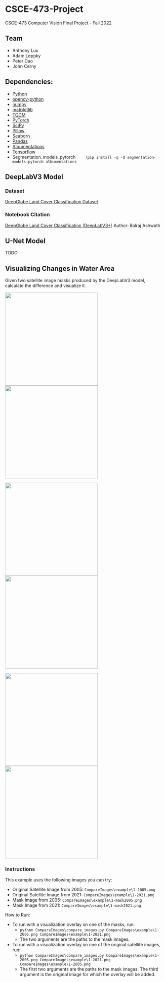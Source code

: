 # CSCE-473-Project
CSCE-473 Computer Vision Final Project - Fall 2022

## Team
- Anthony Luu
- Adam Leppky
- Peter Cao
- John Cerny

## Dependencies:
- [Python](https://www.python.org/)
- [opencv-python](https://pypi.org/project/opencv-python/)
- [numpy](https://numpy.org/)
- [matplotlib](https://matplotlib.org/stable/users/installing/index.html)
- [TQDM](https://pypi.org/project/tqdm/)
- [PyTorch](https://pytorch.org/)
- [SciPy](https://scipy.org/)
- [Pillow](https://pillow.readthedocs.io/en/stable/installation.html)
- [Seaborn](https://seaborn.pydata.org/installing.html)
- [Pandas](https://pandas.pydata.org/docs/getting_started/install.html)
- [Albumentations](https://albumentations.ai/)
- [Tensorflow](https://www.tensorflow.org/install/pip#linux)
- Segmentation_models_pytorch 	&nbsp;&nbsp;&nbsp;&nbsp;&nbsp;&nbsp; `!pip install -q -U segmentation-models-pytorch albumentations`

## DeepLabV3 Model
### Dataset
[DeepGlobe Land Cover Classification Dataset](https://www.kaggle.com/datasets/balraj98/deepglobe-land-cover-classification-dataset)

### Notebook Citation
[DeepGlobe Land Cover Classification [DeepLabV3+]](https://www.kaggle.com/code/balraj98/deepglobe-land-cover-classification-deeplabv3/notebook)
 Author: Balraj Ashwath

## U-Net Model

TODO

## Visualizing Changes in Water Area
Given two satellite image masks produced by the DeepLabV3 model, calculate the difference and visualize it.

<img src="https://user-images.githubusercontent.com/13823591/206872380-def1435e-317a-4454-99c2-62d6b56c9ec0.png" width="300"> <img src="https://user-images.githubusercontent.com/13823591/206872386-5248faae-337f-47b4-ac51-0350469861c9.png" width="300">

<img src="https://user-images.githubusercontent.com/13823591/206872542-f6a6968b-b0f2-4e24-adf1-ee44b7e3be3a.png" width="300"> <img src="https://user-images.githubusercontent.com/13823591/206872543-375c9cac-2e0d-4b71-af44-11a411d9c061.png" width="300">

<img src="https://user-images.githubusercontent.com/13823591/206872607-ed775706-0aac-40e2-81dd-5ab472327aba.png" width="300"> <img src="https://user-images.githubusercontent.com/13823591/206872608-52351bcf-e6ec-4d5d-bb6d-35a33721a601.png" width="300">

### Instructions
This example uses the following images you can try:
- Original Satellite Image from 2005: `CompareImages\example\1-2005.png`
- Original Satellite Image from 2021: `CompareImages\example\1-2021.png`
- Mask Image from 2005: `CompareImages\example\1-mask2005.png`
- Mask Image from 2021: `CompareImages\example\1-mask2021.png`

How to Run:
- To run with a visualization overlay on one of the masks, run:
  - `python CompareImages\compare_images.py CompareImages\example\1-2005.png CompareImages\example\1-2021.png`
  - The two arguments are the paths to the mask images.
- To run with a visualization overlay on one of the original satellite images, run:
  - `python CompareImages\compare_images.py CompareImages\example\1-2005.png CompareImages\example\1-2021.png CompareImages\example\1-2005.png`
  - The first two arguments are the paths to the mask images. The third argument is the original image for which the overlay will be added.
